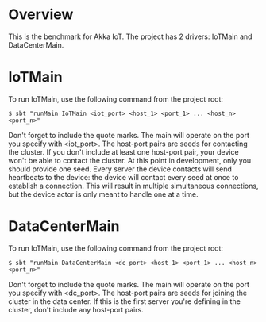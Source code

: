 # Overview
This is the benchmark for Akka IoT. The project has 2 drivers: IoTMain and DataCenterMain. 

# IoTMain
To run IoTMain, use the following command from the project root:
```
$ sbt "runMain IoTMain <iot_port> <host_1> <port_1> ... <host_n> <port_n>"
```

Don't forget to include the quote marks. The main will operate on the port you specify with <iot_port>. The host-port pairs are seeds for contacting the cluster. If you don't include at least one host-port pair, your device won't be able to contact the cluster. At this point in development, only you should provide one seed. Every server the device contacts will send heartbeats to the device: the device will contact every seed at once to establish a connection. This will result in multiple simultaneous connections, but the device actor is only meant to handle one at a time.

# DataCenterMain
To run IoTMain, use the following command from the project root:
```
$ sbt "runMain DataCenterMain <dc_port> <host_1> <port_1> ... <host_n> <port_n>"
```

Don't forget to include the quote marks. The main will operate on the port you specify with <dc_port>. The host-port pairs are seeds for joining the cluster in the data center. If this is the first server you're defining in the cluster, don't include any host-port pairs.
